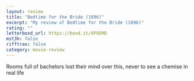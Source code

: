 ```yaml
---
layout: review
title: "Bedtime for the Bride (1896)"
excerpt: "My review of Bedtime for the Bride (1896)"
rating: ""
letterboxd_url: https://boxd.it/4P95MD
mst3k: false
rifftrax: false
category: movie-review
---
```


Rooms full of bachelors lost their mind over this, never to see a chemise in real life
